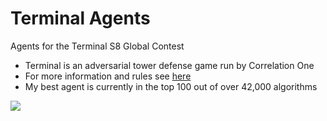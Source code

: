 # Terminal Agents
Agents for the Terminal S8 Global Contest
 - Terminal is an adversarial tower defense game run by Correlation One
 - For more information and rules see [here](https://terminal.c1games.com/)
 - My best agent is currently in the top 100 out of over 42,000 algorithms

![](https://i.ibb.co/BKTCCpK/Capture.png)
